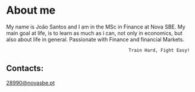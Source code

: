# About me

My name is João Santos and I am in the MSc in Finance at Nova SBE. My main goal at life, is to learn as much as i can, not only in economics, but also about life in general. Passionate with Finance and financial Markets.

                                                  Train Hard, Fight Easy!

## Contacts:

28990@novasbe.pt
